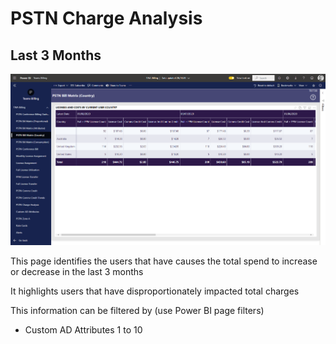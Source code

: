 # PSTN Charge Analysis

## Last 3 Months

![Report Image](TeamsBillingYE/TB7729.png)

This page identifies the users that have causes the total spend to increase or decrease in the last 3 months

It highlights users that have disproportionately impacted total charges

This information can be filtered by (use Power BI page filters)

- Custom AD Attributes 1 to 10

